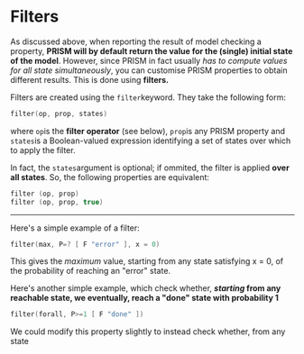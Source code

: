 # Filters
As discussed above, when reporting the result of model checking a property, **PRISM will by default return the value for the (single) initial state of the model**. However, since PRISM in fact usually *has to compute values for all state simultaneously*, you can customise PRISM properties to obtain different results. This is done using **filters.** 

Filters are created using the `filter`keyword. They take the following form:

```c
filter(op, prop, states)
```

where `op`is the **filter operator** (see below), `prop`is any PRISM property and `states`is a Boolean-valued expression identifying a set of states over which to apply the filter.

In fact, the `states`argument is optional; if ommited, the filter is applied **over all states**. So, the following properties are equivalent:

```c
filter (op, prop)
filter (op, prop, true)
```

---
Here's a simple example of a filter:

```c
filter(max, P=? [ F "error" ], x = 0)
```

This gives the *maximum* value, starting from any state satisfying x = 0, of the probability of reaching an "error" state.

Here's another simple example, which check whether, ***starting* from any reachable state, we eventually, reach a "done" state with probability 1**

```c
filter(forall, P>=1 [ F "done" ])
```

We could modify this property slightly to instead check whether, from any state